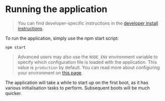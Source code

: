 # Running the application
> You can find developer-specific instructions in the [developer install instructions](install-dev).

To run the application, simply use the npm start script:
```
npm start
```

> Advanced users may also use the `NODE_ENV` environment variable to specify which configuration file is loaded with the application. This value is `production` by default.
> You can read more about configuring your environment on [this page](configure-environment).

The application will take a while to start up on the first boot, as it has various initialisation tasks to perform. Subsequent boots will be much quicker.